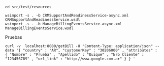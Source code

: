 
	cd src/test/resources

	wsimport -s . -b CRMSupportAndReadinessService-async.xml CRMSupportAndReadinessService.wsdl
	wsimport -s . -b ManageBillingEventsService-async.xml ManageBillingEventsService.wsdl


Pruebas

	curl -v  localhost:8080/getBill -H "Content-Type: application/json" --data '{ "country" : "AR", "customerKey" : "30206000" , "attributes" : { "Nombre" : "Prueba" , "Apellido" : "Quique" , "Nro Cliente" : "123456789" , "url_link" : "http://www.google.com.ar" } } ' 

